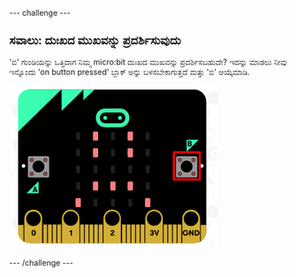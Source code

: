 \--- challenge \---

## ಸವಾಲು: ದುಃಖದ ಮುಖವನ್ನು ಪ್ರದರ್ಶಿಸುವುದು

'ಬಿ' ಗುಂಡಿಯನ್ನು ಒತ್ತಿದಾಗ ನಿಮ್ಮ micro:bit ದುಃಖದ ಮುಖವನ್ನು ಪ್ರದರ್ಶಿಸಬಹುದೇ? ಇದನ್ನು ಮಾಡಲು ನೀವು ಇನ್ನೊಂದು 'on button pressed' ಬ್ಲಾಕ್ ಅನ್ನು ಬಳಸಬೇಕಾಗುತ್ತದೆ ಮತ್ತು 'ಬಿ' ಆಯ್ಕೆಮಾಡಿ.

![ಸ್ಕ್ರೀನ್‍ಶಾಟ್ (screenshot)](images/badge-sad-emulator.png)

\--- /challenge \---